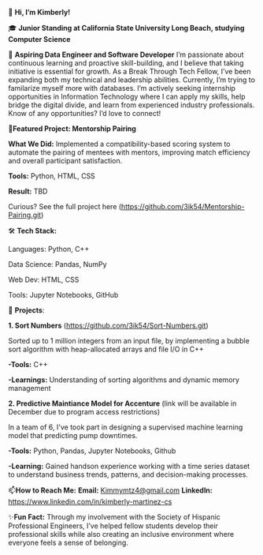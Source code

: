 👋 **Hi, I’m Kimberly!**

🎓 **Junior Standing at California State University Long Beach, studying Computer Science**

🔭 **Aspiring Data Engineer and Software Developer**
I’m passionate about continuous learning and proactive skill-building, and I believe that taking initiative is essential for growth. As a Break Through Tech Fellow, I’ve been expanding both my technical and leadership abilities. Currently, I’m trying to familarize myself more with databases. I’m actively seeking internship opportunities in Information Technology where I can apply my skills, help bridge the digital divide, and learn from experienced industry professionals. Know of any opportunities? I’d love to connect!

🎯**Featured Project: Mentorship Pairing**

  **What We Did:** Implemented a compatibility-based scoring system to automate the pairing of mentees with mentors, improving match efficiency and overall participant satisfaction.
  
  **Tools:** Python, HTML, CSS
  
  **Result:** TBD
  
Curious? See the full project here (https://github.com/3ik54/Mentorship-Pairing.git)

🛠 **Tech Stack:**

Languages: Python, C++

Data Science: Pandas, NumPy

Web Dev: HTML, CSS

Tools: Jupyter Notebooks, GitHub


 🚀 **Projects**:
 
**1. Sort Numbers** (https://github.com/3ik54/Sort-Numbers.git)

Sorted up to 1 million integers from an input file, by implementing a bubble sort algorithm with heap-allocated arrays and file I/O in C++

  **-Tools:** C++
  
  **-Learnings:** Understanding of sorting algorithms and dynamic memory management 
  
**2. Predictive Maintiance Model for Accenture** (link will be available in December due to program access restrictions)

In a team of 6, I've took part in designing a supervised machine learning model that predicting pump downtimes. 

  **-Tools:** Python, Pandas, Jupyter Notebooks, Github
  
  **-Learning:** Gained handson experience working with a time series dataset to understand business trends, patterns, and decision-making processes.

📫**How to Reach Me:**
**Email:** Kimmymtz4@gmail.com
**LinkedIn:**  https://www.linkedin.com/in/kimberly-martinez-cs 

✨**Fun Fact:**
Through my involvement with the Society of Hispanic Professional Engineers, I’ve helped fellow students develop their professional skills while also creating an inclusive environment where everyone feels a sense of belonging.
